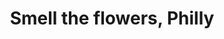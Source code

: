 ---
pid: ch850
title: Smell the flowers, Philly
location_transcription: Fish town near the Fillmore
coordinates: "[-75.1368769, 39.9658025]"
zipcode: '37203'
gen_neighborhood: 
neighborhood: 
outside_phl: 'Nashville TN '
age: '29'
age_range: 20-29
instagram: 
image_file_name: ch_850.jpg
proposal_transcription: 
topic: Uplifting
topic_summary: '0'
type: Other No Form
keywords_other: 
credit: Tom Galgano
image_labels: 
twitter: 
facebook: 
permalink: "/monuments/ch850/"
layout: item-page
---